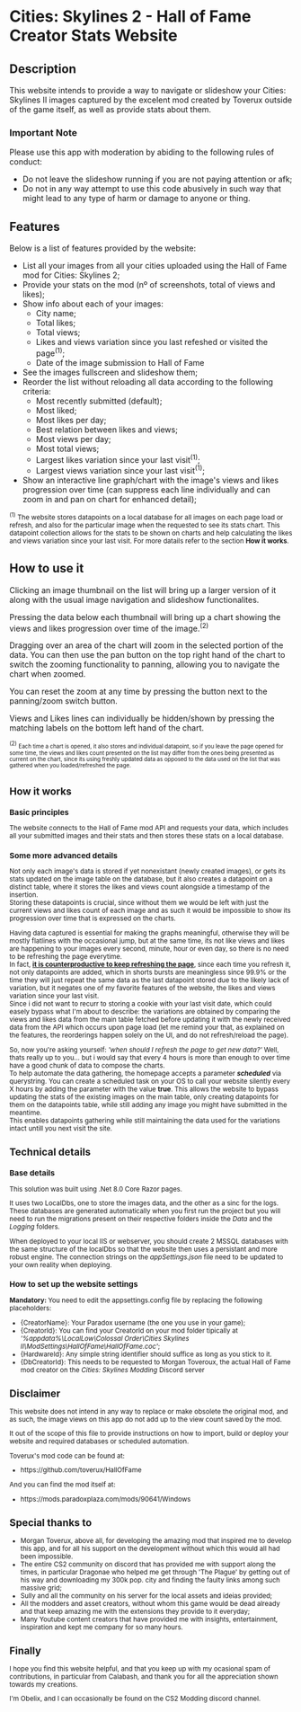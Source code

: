 
# <h1>Cities: Skylines 2 - Hall of Fame Creator Stats Website</h1>
## <h2>Description</h2>
<p>This website intends to provide a way to navigate or slideshow your Cities: Skylines II images captured by the excelent mod created by Toverux outside of the game itself, as well as provide stats about them.</p>

### <h3>Important Note</h3>
<p>Please use this app with moderation by abiding to the following rules of conduct:
  <ul>
    <li>Do not leave the slideshow running if you are not paying attention or afk;</li>
    <li>Do not in any way attempt to use this code abusively in such way that might lead to any type of harm or damage to anyone or thing.</li>
  </ul>
</p>

## <h2>Features</h2>
<p>Below is a list of features provided by the website:
  <ul>
    <li>List all your images from all your cities uploaded using the Hall of Fame mod for Cities: Skylines 2;</li>
    <li>Provide your stats on the mod (nº of screenshots, total of views and likes);</li>
    <li>Show info about each of your images:
      <ul>
        <li>City name;</li>
        <li>Total likes;</li>
        <li>Total views;</li>
        <li>Likes and views variation since you last refeshed or visited the page<sup>(1)</sup>;</li>
        <li>Date of the image submission to Hall of Fame</li>
      </ul>
    </li>
    <li>See the images fullscreen and slideshow them;</li>
    <li>Reorder the list without reloading all data according to the following criteria:
      <ul>
        <li>Most recently submitted (default);</li>
        <li>Most liked;</li>
        <li>Most likes per day;</li>  
        <li>Best relation between likes and views;</li>
        <li>Most views per day;</li>
        <li>Most total views;</li>
        <li>Largest likes variation since your last visit<sup>(1)</sup>;</li>
        <li>Largest views variation since your last visit<sup>(1)</sup>;</li>
      </ul>
    </li>
    <li>Show an interactive line graph/chart with the image's views and likes progression over time (can suppress each line individually and can zoom in and pan on chart for enhanced detail);</li>
  </ul>

  <sub><sup>(1)</sup> The website stores datapoints on a local database for all images on each page load or refresh, and also for the particular image when the requested to see its stats chart. This datapoint collection allows for the stats to be shown on charts and help calculating the likes and views variation since your last visit. For more datails refer to the section <strong>How it works</strong>.<sub>
</p>

## <h2>How to use it</h2>
<p>Clicking an image thumbnail on the list will bring up a larger version of it along with the usual image navigation and slideshow functionalites.</p>
<p>Pressing the data below each thumbnail will bring up a chart showing the views and likes progression over time of the image.<sup>(2)</sup></p>
<p>Dragging over an area of the chart will zoom in the selected portion of the data. You can then use the pan button on the top right hand of the chart to switch the zooming functionality to panning, allowing you to navigate the chart when zoomed.</p>
<p>You can reset the zoom at any time by pressing the button next to the panning/zoom switch button.</p>
<p>Views and Likes lines can individually be hidden/shown by pressing the matching labels on the bottom left hand of the chart.<p>
<sub><sup>(2)</sup> <small>Each time a chart is opened, it also stores and individual datapoint, so if you leave the page opened for some time, the views and likes count presented on the list may differ from the ones being presented as current on the chart, since its using freshly updated data as opposed to the data used on the list that was gathered when you loaded/refreshed the page.</sub>

## <h2>How it works</h2>
### <h3>Basic principles</h3>
<p>
  The website connects to the Hall of Fame mod API and requests your data, which includes all your submitted images and their stats and then stores these stats on a local database.
</p>

### <h3>Some more advanced details</h3>
<p>
  Not only each image's data is stored if yet nonexistant (newly created images), or gets its stats updated on the image table on the database, but it also creates a datapoint on a distinct table, where it stores the likes and views count alongside a timestamp of the insertion.<br/>
  Storing these datapoints is crucial, since without them we would be left with just the current views and likes count of each image and as such it would be impossible to show its progression over time that is expressed on the charts.

  Having data captured is essential for making the graphs meaningful, otherwise they will be mostly flatlines with the occasional jump, but at the same time, its not like views and likes are happening to your images every second, minute, hour or even day, so there is no need to be refreshing the page everytime.<br/> 
  In fact, <strong><ins>it is counterproductive to keep refreshing the page</ins></strong>, since each time you refresh it, not only datapoints are added, which in shorts bursts are meaningless since 99.9% or the time they will just repeat the same data as the last datapoint stored due to the likely lack of variation, but it negates one of my favorite features of the website, the likes and views variation since your last visit.<br/>
  Since i did not want to recurr to storing a cookie with your last visit date, which could easely bypass what I'm about to describe: the variations are obtained by comparing the views and likes data from the main table fetched before updating it with the newly received data from the API which occurs upon page load (let me remind your that, as explained on the features, the reorderings happen solely on the UI, and do not refresh/reload the page).
  
  So, now you're asking yourself: <i>'when should I refresh the page to get new data?'</i> Well, thats really up to you... but i would say that every 4 hours is more than enough to over time have a good chunk of data to compose the charts.<br/>
  To help automate the data gathering, the homepage accepts a parameter <strong><i>scheduled</i></strong> via querystring. You can create a scheduled task on your OS to call your website silently every X hours by adding the parameter with the value <strong>true</strong>. This allows the website to bypass updating the stats of the existing images on the main table, only creating datapoints for them on the datapoints table, while still adding any image you might have submitted in the meantime.<br/>
  This enables datapoints gathering while still maintaining the data used for the variations intact untill you next visit the site.
</p>

## <h2>Technical details</h2>
### <h3>Base details</h3>
<p>This solution was built using .Net 8.0 Core Razor pages.</p>
<p>It uses two LocalDbs, one to store the images data, and the other as a sinc for the logs. These databases are generated automatically when you first run the project but you will need to run the migrations present on their respective folders inside the <i>Data</i> and the <i>Logging</i> folders.</p>
<p>When deployed to your local IIS or webserver, you should create 2 MSSQL databases with the same structure of the localDbs so that the website then uses a persistant and more robust engine. The connection strings on the <i>appSettings.json</i> file need to be updated to your own reality when deploying.</p>

### <h3>How to set up the website settings</h3>
<p><strong>Mandatory: </strong>You need to edit the appsettings.config file by replacing the following placeholders:
  <ul>
    <li>{CreatorName}: Your Paradox username (the one you use in your game);</li>
    <li>{CreatorId}: You can find your CreatorId on your mod folder tipically at <em>'%appdata%\LocalLow\Colossal Order\Cities Skylines II\ModSettings\HallOfFame\HallOfFame.coc'</em>;</li>
    <li>{HardwareId}: Any simple string identifier should suffice as long as you stick to it.</li>
    <li>{DbCreatorId}: This needs to be requested to Morgan Toveroux, the actual Hall of Fame mod creator on the <em>Cities: Skylines Modding</em> Discord server</li>
  </ul>
</p>

## <h2>Disclaimer</h2>
<p>This website does not intend in any way to replace or make obsolete the original mod, and as such, the image views on this app do not add up to the view count saved by the mod.</p>
<p>It out of the scope of this file to provide instructions on how to import, build or deploy your website and required databases or scheduled automation.</p>
<p>
  Toverux's mod code can be found at:
  <ul>
    <li>https://github.com/toverux/HallOfFame</li>
  </ul>
  
  And you can find the mod itself at:
  <ul>
    <li>https://mods.paradoxplaza.com/mods/90641/Windows</li>
  </ul>  
</p>

## <h2>Special thanks to</h2>
<ul>
  <li>Morgan Toverux, above all, for developing the amazing mod that inspired me to develop this app, and for all his support on the development without which this would all had been impossible.</li>
  <li>The entire CS2 community on discord that has provided me with support along the times, in particular Dragonae who helped me get through 'The Plague' by getting out of his way and downloading my 300k pop. city and finding the faulty links among such massive grid;</li>
  <li>Sully and all the community on his server for the local assets and ideias provided;</li>
  <li>All the modders and asset creators, without whom this game would be dead already and that keep amazing me with the extensions they provide to it everyday;</li>
  <li>Many Youtube content creators that have provided me with insights, entertainment, inspiration and kept me company for so many hours.</li>
</ul>

## <h2>Finally</h2>
<p>I hope you find this website helpful, and that you keep up with my ocasional spam of contributions, in particular from Calabash, and thank you for all the appreciation shown towards my creations.</p>
<p>I'm Obelix, and I can occasionally be found on the CS2 Modding discord channel.</p>
